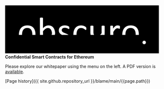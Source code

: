![image](assets/images/obscuro-full.png)
**Confidential Smart Contracts for Ethereum**

Please explore our whitepaper using the menu on the left. A PDF version is [available](./assets/images/obscuo-whitepaper-0-9.pdf).

[Page history]({{ site.github.repository_url }}/blame/main/{{page.path}})
